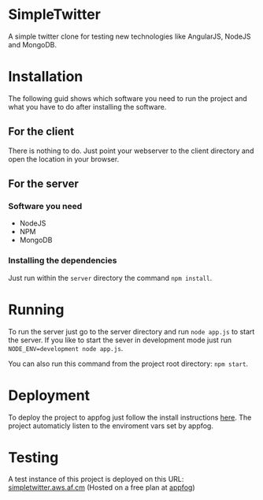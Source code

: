 SimpleTwitter
=============

A simple twitter clone for testing new technologies like AngularJS, NodeJS and MongoDB.


Installation
============

The following guid shows which software you need to run the project and what you have to do after installing the software.

For the client
--------------

There is nothing to do. Just point your webserver to the client directory and open the location in your browser.


For the server
--------------

### Software you need

* NodeJS
* NPM
* MongoDB

### Installing the dependencies

Just run within the `server` directory the command `npm install`.


Running
=======

To run the server just go to the server directory and run `node app.js` to start the server. If you like to start the sever in development mode just run `NODE_ENV=development node app.js`.

You can also run this command from the project root directory: `npm start`.


Deployment
==========

To deploy the project to appfog just follow the install instructions [here](https://docs.appfog.com/getting-started/af-cli). The project automaticly listen to the enviroment vars set by appfog.


Testing
=======

A test instance of this project is deployed on this URL: [simpletwitter.aws.af.cm](http://simpletwitter.aws.af.cm) (Hosted on a free plan at [appfog](https://www.appfog.com/))
